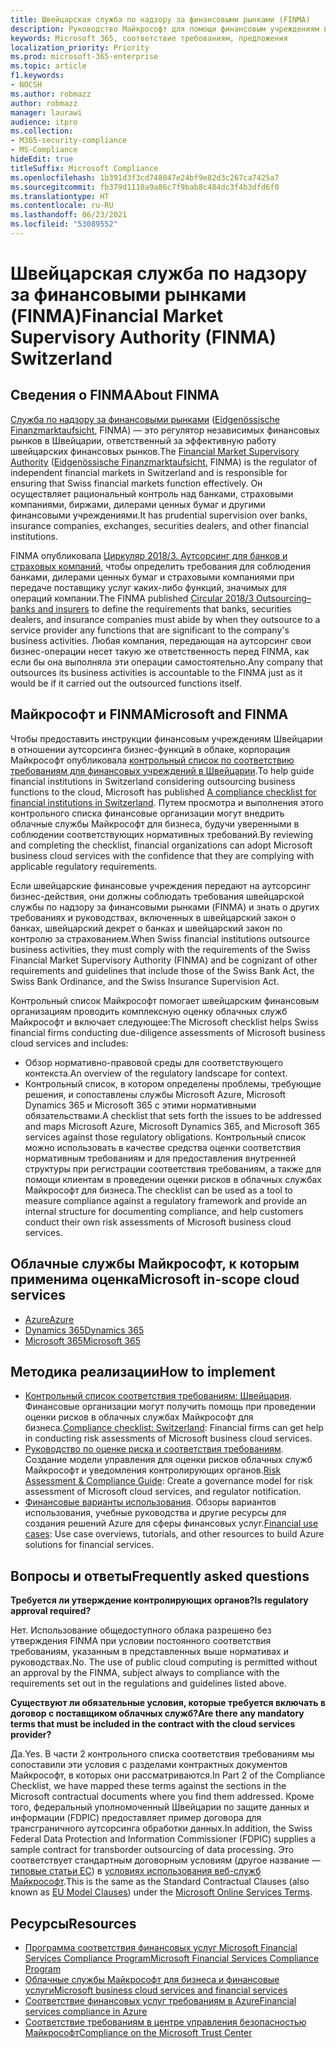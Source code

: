 ```yaml
---
title: Швейцарская служба по надзору за финансовыми рынками (FINMA)
description: Руководство Майкрософт для помощи финансовым учреждениям в Швейцарии с внедрением облака.
keywords: Microsoft 365, соответствие требованиям, предложения
localization_priority: Priority
ms.prod: microsoft-365-enterprise
ms.topic: article
f1.keywords:
- NOCSH
ms.author: robmazz
author: robmazz
manager: laurawi
audience: itpro
ms.collection:
- M365-security-compliance
- MS-Compliance
hideEdit: true
titleSuffix: Microsoft Compliance
ms.openlocfilehash: 1b391d3f3cd748047e24bf9e82d3c267ca7425a7
ms.sourcegitcommit: fb379d1110a9a86c7f9bab8c484dc3f4b3dfd6f0
ms.translationtype: HT
ms.contentlocale: ru-RU
ms.lasthandoff: 06/23/2021
ms.locfileid: "53089552"
---
```

# <a name="financial-market-supervisory-authority-finma-switzerland"></a><span data-ttu-id="3f6f0-104">Швейцарская служба по надзору за финансовыми рынками (FINMA)</span><span class="sxs-lookup"><span data-stu-id="3f6f0-104">Financial Market Supervisory Authority (FINMA) Switzerland</span></span>

## <a name="about-finma"></a><span data-ttu-id="3f6f0-105">Сведения о FINMA</span><span class="sxs-lookup"><span data-stu-id="3f6f0-105">About FINMA</span></span>

<span data-ttu-id="3f6f0-106">[Служба по надзору за финансовыми рынками](https://www.finma.ch/en) ([Eidgenössische Finanzmarktaufsicht](https://www.finma.ch/de/), FINMA) — это регулятор независимых финансовых рынков в Швейцарии, ответственный за эффективную работу швейцарских финансовых рынков.</span><span class="sxs-lookup"><span data-stu-id="3f6f0-106">The [Financial Market Supervisory Authority](https://www.finma.ch/en) ([Eidgenössische Finanzmarktaufsicht](https://www.finma.ch/de/), FINMA) is the regulator of independent financial markets in Switzerland and is responsible for ensuring that Swiss financial markets function effectively.</span></span> <span data-ttu-id="3f6f0-107">Он осуществляет рациональный контроль над банками, страховыми компаниями, биржами, дилерами ценных бумаг и другими финансовыми учреждениями.</span><span class="sxs-lookup"><span data-stu-id="3f6f0-107">It has prudential supervision over banks, insurance companies, exchanges, securities dealers, and other financial institutions.</span></span>

<span data-ttu-id="3f6f0-108">FINMA опубликовала [Циркуляр 2018/3. Аутсорсинг для банков и страховых компаний](https://www.finma.ch/en/~/media/finma/dokumente/rundschreiben-archiv/2018/rs-18-03/finma-rs-2018-03---20170921.pdf?la=en), чтобы определить требования для соблюдения банками, дилерами ценных бумаг и страховыми компаниями при передаче поставщику услуг каких-либо функций, значимых для операций компании.</span><span class="sxs-lookup"><span data-stu-id="3f6f0-108">The FINMA published [Circular 2018/3 Outsourcing–banks and insurers](https://www.finma.ch/en/~/media/finma/dokumente/rundschreiben-archiv/2018/rs-18-03/finma-rs-2018-03---20170921.pdf?la=en) to define the requirements that banks, securities dealers, and insurance companies must abide by when they outsource to a service provider any functions that are significant to the company's business activities.</span></span> <span data-ttu-id="3f6f0-109">Любая компания, передающая на аутсорсинг свои бизнес-операции несет такую же ответственность перед FINMA, как если бы она выполняла эти операции самостоятельно.</span><span class="sxs-lookup"><span data-stu-id="3f6f0-109">Any company that outsources its business activities is accountable to the FINMA just as it would be if it carried out the outsourced functions itself.</span></span>

## <a name="microsoft-and-finma"></a><span data-ttu-id="3f6f0-110">Майкрософт и FINMA</span><span class="sxs-lookup"><span data-stu-id="3f6f0-110">Microsoft and FINMA</span></span>

<span data-ttu-id="3f6f0-111">Чтобы предоставить инструкции финансовым учреждениям Швейцарии в отношении аутсорсинга бизнес-функций в облаке, корпорация Майкрософт опубликовала [контрольный список по соответствию требованиям для финансовых учреждений в Швейцарии](https://aka.ms/FinServ-Guide-Switzerland).</span><span class="sxs-lookup"><span data-stu-id="3f6f0-111">To help guide financial institutions in Switzerland considering outsourcing business functions to the cloud, Microsoft has published [A compliance checklist for financial institutions in Switzerland](https://aka.ms/FinServ-Guide-Switzerland).</span></span> <span data-ttu-id="3f6f0-112">Путем просмотра и выполнения этого контрольного списка финансовые организации могут внедрить облачные службы Майкрософт для бизнеса, будучи уверенными в соблюдении соответствующих нормативных требований.</span><span class="sxs-lookup"><span data-stu-id="3f6f0-112">By reviewing and completing the checklist, financial organizations can adopt Microsoft business cloud services with the confidence that they are complying with applicable regulatory requirements.</span></span>

<span data-ttu-id="3f6f0-113">Если швейцарские финансовые учреждения передают на аутсорсинг бизнес-действия, они должны соблюдать требования швейцарской службы по надзору за финансовыми рынками (FINMA) и знать о других требованиях и руководствах, включенных в швейцарский закон о банках, швейцарский декрет о банках и швейцарский закон по контролю за страхованием.</span><span class="sxs-lookup"><span data-stu-id="3f6f0-113">When Swiss financial institutions outsource business activities, they must comply with the requirements of the Swiss Financial Market Supervisory Authority (FINMA) and be cognizant of other requirements and guidelines that include those of the Swiss Bank Act, the Swiss Bank Ordinance, and the Swiss Insurance Supervision Act.</span></span>

<span data-ttu-id="3f6f0-114">Контрольный список Майкрософт помогает швейцарским финансовым организациям проводить комплексную оценку облачных служб Майкрософт и включает следующее:</span><span class="sxs-lookup"><span data-stu-id="3f6f0-114">The Microsoft checklist helps Swiss financial firms conducting due-diligence assessments of Microsoft business cloud services and includes:</span></span>

- <span data-ttu-id="3f6f0-115">Обзор нормативно-правовой среды для соответствующего контекста.</span><span class="sxs-lookup"><span data-stu-id="3f6f0-115">An overview of the regulatory landscape for context.</span></span>
- <span data-ttu-id="3f6f0-116">Контрольный список, в котором определены проблемы, требующие решения, и сопоставлены службы Microsoft Azure, Microsoft Dynamics 365 и Microsoft 365 с этими нормативными обязательствами.</span><span class="sxs-lookup"><span data-stu-id="3f6f0-116">A checklist that sets forth the issues to be addressed and maps Microsoft Azure, Microsoft Dynamics 365, and Microsoft 365 services against those regulatory obligations.</span></span> <span data-ttu-id="3f6f0-117">Контрольный список можно использовать в качестве средства оценки соответствия нормативным требованиям и для предоставления внутренней структуры при регистрации соответствия требованиям, а также для помощи клиентам в проведении оценки рисков в облачных службах Майкрософт для бизнеса.</span><span class="sxs-lookup"><span data-stu-id="3f6f0-117">The checklist can be used as a tool to measure compliance against a regulatory framework and provide an internal structure for documenting compliance, and help customers conduct their own risk assessments of Microsoft business cloud services.</span></span>

## <a name="microsoft-in-scope-cloud-services"></a><span data-ttu-id="3f6f0-118">Облачные службы Майкрософт, к которым применима оценка</span><span class="sxs-lookup"><span data-stu-id="3f6f0-118">Microsoft in-scope cloud services</span></span>

- [<span data-ttu-id="3f6f0-119">Azure</span><span class="sxs-lookup"><span data-stu-id="3f6f0-119">Azure</span></span>](https://aka.ms/AzureCompliance)
- [<span data-ttu-id="3f6f0-120">Dynamics 365</span><span class="sxs-lookup"><span data-stu-id="3f6f0-120">Dynamics 365</span></span>](https://aka.ms/d365-compliance-list)
- [<span data-ttu-id="3f6f0-121">Microsoft 365</span><span class="sxs-lookup"><span data-stu-id="3f6f0-121">Microsoft 365</span></span>](https://aka.ms/o365-compliance-framework)

## <a name="how-to-implement"></a><span data-ttu-id="3f6f0-122">Методика реализации</span><span class="sxs-lookup"><span data-stu-id="3f6f0-122">How to implement</span></span>

- <span data-ttu-id="3f6f0-123">[Контрольный список соответствия требованиям: Швейцария](https://aka.ms/FinServ-Guide-Switzerland). Финансовые организации могут получить помощь при проведении оценки рисков в облачных службах Майкрософт для бизнеса.</span><span class="sxs-lookup"><span data-stu-id="3f6f0-123">[Compliance checklist: Switzerland](https://aka.ms/FinServ-Guide-Switzerland): Financial firms can get help in conducting risk assessments of Microsoft business cloud services.</span></span>
- <span data-ttu-id="3f6f0-124">[Руководство по оценке риска и соответствия требованиям](https://aka.ms/RiskGovernanceGuide). Создание модели управления для оценки рисков облачных служб Майкрософт и уведомления контролирующих органов.</span><span class="sxs-lookup"><span data-stu-id="3f6f0-124">[Risk Assessment & Compliance Guide](https://aka.ms/RiskGovernanceGuide): Create a governance model for risk assessment of Microsoft cloud services, and regulator notification.</span></span>
- <span data-ttu-id="3f6f0-125">[Финансовые варианты использования](/azure/industry/financial/). Обзоры вариантов использования, учебные руководства и другие ресурсы для создания решений Azure для сферы финансовых услуг.</span><span class="sxs-lookup"><span data-stu-id="3f6f0-125">[Financial use cases](/azure/industry/financial/): Use case overviews, tutorials, and other resources to build Azure solutions for financial services.</span></span>

## <a name="frequently-asked-questions"></a><span data-ttu-id="3f6f0-126">Вопросы и ответы</span><span class="sxs-lookup"><span data-stu-id="3f6f0-126">Frequently asked questions</span></span>

<span data-ttu-id="3f6f0-127">**Требуется ли утверждение контролирующих органов?**</span><span class="sxs-lookup"><span data-stu-id="3f6f0-127">**Is regulatory approval required?**</span></span>

<span data-ttu-id="3f6f0-p105">Нет. Использование общедоступного облака разрешено без утверждения FINMA при условии постоянного соответствия требованиям, указанным в представленных выше нормативах и руководствах.</span><span class="sxs-lookup"><span data-stu-id="3f6f0-p105">No. The use of public cloud computing is permitted without an approval by the FINMA, subject always to compliance with the requirements set out in the regulations and guidelines listed above.</span></span>

<span data-ttu-id="3f6f0-130">**Существуют ли обязательные условия, которые требуется включать в договор с поставщиком облачных служб?**</span><span class="sxs-lookup"><span data-stu-id="3f6f0-130">**Are there any mandatory terms that must be included in the contract with the cloud services provider?**</span></span>

<span data-ttu-id="3f6f0-131">Да.</span><span class="sxs-lookup"><span data-stu-id="3f6f0-131">Yes.</span></span> <span data-ttu-id="3f6f0-132">В части 2 контрольного списка соответствия требованиям мы сопоставили эти условия с разделами контрактных документов Майкрософт, в которых они рассматриваются.</span><span class="sxs-lookup"><span data-stu-id="3f6f0-132">In Part 2 of the Compliance Checklist, we have mapped these terms against the sections in the Microsoft contractual documents where you find them addressed.</span></span> <span data-ttu-id="3f6f0-133">Кроме того, федеральный уполномоченный Швейцарии по защите данных и информации (FDPIC) предоставляет пример договора для трансграничного аутсорсинга обработки данных.</span><span class="sxs-lookup"><span data-stu-id="3f6f0-133">In addition, the Swiss Federal Data Protection and Information Commissioner (FDPIC) supplies a sample contract for transborder outsourcing of data processing.</span></span> <span data-ttu-id="3f6f0-134">Это соответствует стандартным договорным условиям (другое название — [типовые статьи ЕС](offering-EU-Model-Clauses.md)) в [условиях использования веб-служб Майкрософт](https://aka.ms/Online-Services-Terms).</span><span class="sxs-lookup"><span data-stu-id="3f6f0-134">This is the same as the Standard Contractual Clauses (also known as [EU Model Clauses](offering-EU-Model-Clauses.md)) under the [Microsoft Online Services Terms](https://aka.ms/Online-Services-Terms).</span></span>

## <a name="resources"></a><span data-ttu-id="3f6f0-135">Ресурсы</span><span class="sxs-lookup"><span data-stu-id="3f6f0-135">Resources</span></span>

- [<span data-ttu-id="3f6f0-136">Программа соответствия финансовых услуг Microsoft Financial Services Compliance Program</span><span class="sxs-lookup"><span data-stu-id="3f6f0-136">Microsoft Financial Services Compliance Program</span></span>](https://aka.ms/FSCP-Print)
- [<span data-ttu-id="3f6f0-137">Облачные службы Майкрософт для бизнеса и финансовые услуги</span><span class="sxs-lookup"><span data-stu-id="3f6f0-137">Microsoft business cloud services and financial services</span></span>](https://servicetrust.microsoft.com/viewpage/financialservicesoverview)
- [<span data-ttu-id="3f6f0-138">Соответствие финансовых услуг требованиям в Azure</span><span class="sxs-lookup"><span data-stu-id="3f6f0-138">Financial services compliance in Azure</span></span>](https://azure.microsoft.com/resources/videos/azurecon-2015-financial-services-compliance-in-azure/)
- [<span data-ttu-id="3f6f0-139">Соответствие требованиям в центре управления безопасностью Майкрософт</span><span class="sxs-lookup"><span data-stu-id="3f6f0-139">Compliance on the Microsoft Trust Center</span></span>](https://www.microsoft.com/trust-center/compliance/compliance-overview)
